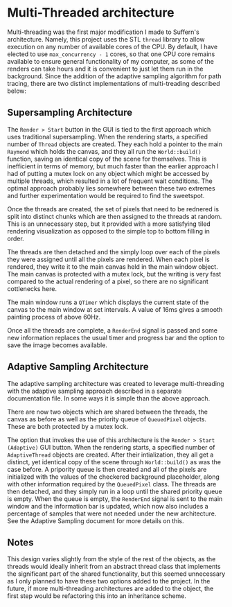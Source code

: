 # Multi-Threaded architecture

Multi-threading was the first major modification I made to Suffern's architecture. Namely, this project uses the STL `thread` library to allow execution on any number of available cores of the CPU. By default, I have elected to use `max_concurrency - 1` cores, so that one CPU core remains available to ensure general functionality of my computer, as some of the renders can take hours and it is convenient to just let them run in the background. Since the addition of the adaptive sampling algorithm for path tracing, there are two distinct implementations of multi-treading described below:

## Supersampling Architecture

The `Render > Start` button in the GUI is tied to the first approach which uses traditional supersampling. When the rendering starts, a specified number of `Thread` objects are created. They each hold a pointer to the main `Raymond` which holds the canvas, and they all run the `World::build()` function, saving an identical copy of the scene for themselves. This is inefficient in terms of memory, but much faster than the earlier approach I had of putting a mutex lock on any object which might be accessed by multiple threads, which resulted in a lot of frequent wait conditions. The optimal approach probably lies somewhere between these two extremes and further experimentation would be required to find the sweetspot.

Once the threads are created, the set of pixels that need to be rednered is split into distinct chunks which are then assigned to the threads at random. This is an unnecessary step, but it provided with a more satisfying tiled rendering visualization as opposed to the simple top to bottom filling in order.

The threads are then detached and the simply loop over each of the pixels they were assigned until all the pixels are rendered. When each pixel is rendered, they write it to the main canvas held in the main window object. The main canvas is protected with a mutex lock, but the writing is very fast compared to the actual rendering of a pixel, so there are no significant cottlenecks here.

The main window runs a `QTimer` which displays the current state of the canvas to the main window at set intervals. A value of 16ms gives a smooth painting process of above 60Hz. 

Once all the threads are complete, a `RenderEnd` signal is passed and some new information replaces the usual timer and progress bar and the option to save the image becomes available.


## Adaptive Sampling Architecture

The adaptive sampling architecture was created to leverage multi-threading with the adaptive sampling approach described in a separate documentation file. In some ways it is simple than the above approach.

There are now two objects which are shared between the threads, the canvas as before as well as the priority queue of `QueuedPixel` objects. These are both protected by a mutex lock.

The option that invokes the use of this architecture is the `Render > Start (Adaptive)` GUI button. When the rendering starts, a specified number of `AdaptiveThread` objects are created. After their intialization, they all get a distinct, yet identical copy of the scene through `World::build()` as was the case before. A pripority queue is then created and all of the pixels are initialized with the values of the checkered background placeholder, along with other information required by the `QueuedPixel` class. The threads are then detached, and they simply run in a loop until the shared priority queue is empty. When the queue is empty, the `RenderEnd` signal is sent to the main window and the information bar is updated, which now also includes a percentage of samples that were not needed under the new architecture. See the Adaptive Sampling document for more details on this. 

## Notes

This design varies slightly from the style of the rest of the objects, as the threads would ideally inherit from an abstract thread class that implements the significant part of the shared functionality, but this seemed unnecessary as I only planned to have these two options added to the project. In the future, if more multi-threading architectures are added to the object, the first step would be refactoring this into an inheritance scheme.
